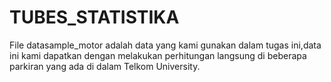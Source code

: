 # TUBES_STATISTIKA
File datasample_motor adalah data yang kami gunakan dalam tugas ini,data ini kami dapatkan dengan melakukan perhitungan langsung di beberapa parkiran yang ada
di dalam Telkom University.
